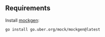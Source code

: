

## Requirements

Install [mockgen](https://github.com/uber-go/mock):

```shell
go install go.uber.org/mock/mockgen@latest
```
